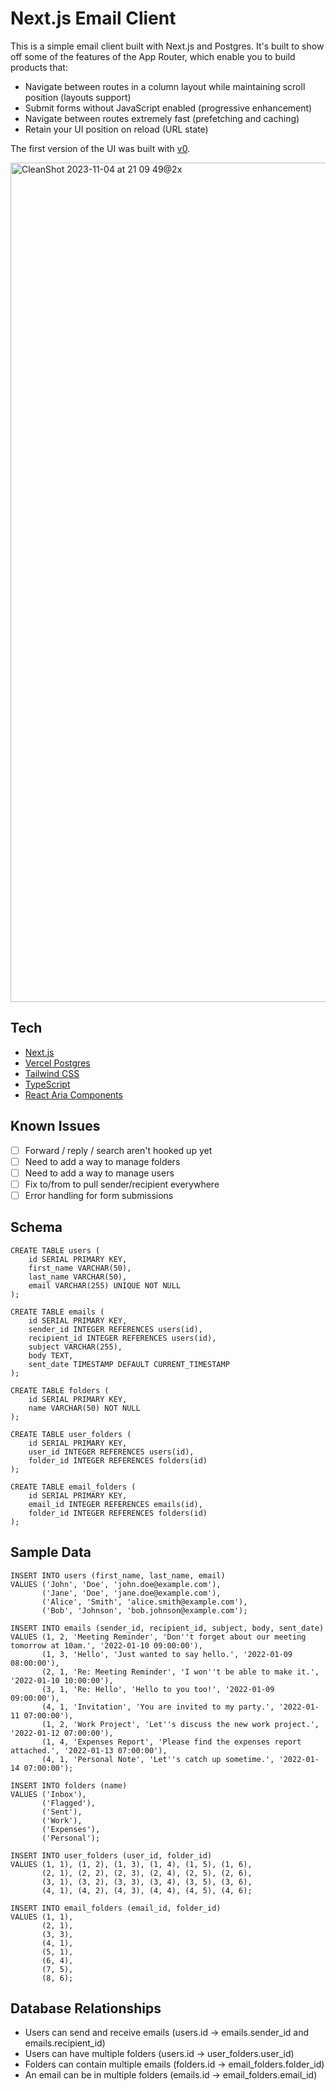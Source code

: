 # Next.js Email Client

This is a simple email client built with Next.js and Postgres. It's built to show off some of the features of the App Router, which enable you to build products that:

- Navigate between routes in a column layout while maintaining scroll position (layouts support)
- Submit forms without JavaScript enabled (progressive enhancement)
- Navigate between routes extremely fast (prefetching and caching)
- Retain your UI position on reload (URL state)

The first version of the UI was built with [v0](https://v0.dev/t/RPsRRQilTDp).

<img width="1343" alt="CleanShot 2023-11-04 at 21 09 49@2x" src="https://github.com/leerob/leerob.io/assets/9113740/1e33ad53-832f-410e-a4d6-7bd40f666aa8">

## Tech

- [Next.js](https://nextjs.org/)
- [Vercel Postgres](https://vercel.com/docs/storage/vercel-postgres)
- [Tailwind CSS](https://tailwindcss.com/)
- [TypeScript](https://www.typescriptlang.org/)
- [React Aria Components](https://react-spectrum.adobe.com/react-aria/index.html)

## Known Issues

- [ ] Forward / reply / search aren't hooked up yet
- [ ] Need to add a way to manage folders
- [ ] Need to add a way to manage users
- [ ] Fix to/from to pull sender/recipient everywhere
- [ ] Error handling for form submissions

## Schema

```
CREATE TABLE users (
    id SERIAL PRIMARY KEY,
    first_name VARCHAR(50),
    last_name VARCHAR(50),
    email VARCHAR(255) UNIQUE NOT NULL
);

CREATE TABLE emails (
    id SERIAL PRIMARY KEY,
    sender_id INTEGER REFERENCES users(id),
    recipient_id INTEGER REFERENCES users(id),
    subject VARCHAR(255),
    body TEXT,
    sent_date TIMESTAMP DEFAULT CURRENT_TIMESTAMP
);

CREATE TABLE folders (
    id SERIAL PRIMARY KEY,
    name VARCHAR(50) NOT NULL
);

CREATE TABLE user_folders (
    id SERIAL PRIMARY KEY,
    user_id INTEGER REFERENCES users(id),
    folder_id INTEGER REFERENCES folders(id)
);

CREATE TABLE email_folders (
    id SERIAL PRIMARY KEY,
    email_id INTEGER REFERENCES emails(id),
    folder_id INTEGER REFERENCES folders(id)
);
```

## Sample Data

```
INSERT INTO users (first_name, last_name, email)
VALUES ('John', 'Doe', 'john.doe@example.com'),
       ('Jane', 'Doe', 'jane.doe@example.com'),
       ('Alice', 'Smith', 'alice.smith@example.com'),
       ('Bob', 'Johnson', 'bob.johnson@example.com');

INSERT INTO emails (sender_id, recipient_id, subject, body, sent_date)
VALUES (1, 2, 'Meeting Reminder', 'Don''t forget about our meeting tomorrow at 10am.', '2022-01-10 09:00:00'),
       (1, 3, 'Hello', 'Just wanted to say hello.', '2022-01-09 08:00:00'),
       (2, 1, 'Re: Meeting Reminder', 'I won''t be able to make it.', '2022-01-10 10:00:00'),
       (3, 1, 'Re: Hello', 'Hello to you too!', '2022-01-09 09:00:00'),
       (4, 1, 'Invitation', 'You are invited to my party.', '2022-01-11 07:00:00'),
       (1, 2, 'Work Project', 'Let''s discuss the new work project.', '2022-01-12 07:00:00'),
       (1, 4, 'Expenses Report', 'Please find the expenses report attached.', '2022-01-13 07:00:00'),
       (4, 1, 'Personal Note', 'Let''s catch up sometime.', '2022-01-14 07:00:00');

INSERT INTO folders (name)
VALUES ('Inbox'),
       ('Flagged'),
       ('Sent'),
       ('Work'),
       ('Expenses'),
       ('Personal');

INSERT INTO user_folders (user_id, folder_id)
VALUES (1, 1), (1, 2), (1, 3), (1, 4), (1, 5), (1, 6),
       (2, 1), (2, 2), (2, 3), (2, 4), (2, 5), (2, 6),
       (3, 1), (3, 2), (3, 3), (3, 4), (3, 5), (3, 6),
       (4, 1), (4, 2), (4, 3), (4, 4), (4, 5), (4, 6);

INSERT INTO email_folders (email_id, folder_id)
VALUES (1, 1),
       (2, 1),
       (3, 3),
       (4, 1),
       (5, 1),
       (6, 4),
       (7, 5),
       (8, 6);
```

## Database Relationships

- Users can send and receive emails (users.id -> emails.sender_id and emails.recipient_id)
- Users can have multiple folders (users.id -> user_folders.user_id)
- Folders can contain multiple emails (folders.id -> email_folders.folder_id)
- An email can be in multiple folders (emails.id -> email_folders.email_id)
